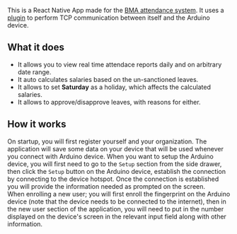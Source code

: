 This is a React Native App made for the [BMA attendance system](https://github.com/ParanoidBat/AttendanceSystem). It uses a [plugin](https://github.com/ParanoidBat/Capacitor-TCP-Plugin) to perform TCP communication between itself and the Arduino device.  
## What it does
- It allows you to view real time attendace reports daily and on arbitrary date range.
- It auto calculates salaries based on the un-sanctioned leaves.
- It allows to set **Saturday** as a holiday, which affects the calculated salaries.
- It allows to approve/disapprove leaves, with reasons for either.
## How it works
On startup, you will first register yourself and your organization. The application will save some data on your device that will be used whenever you connect with Arduino device. When you want to setup the Arduino device, you will first need to go to the `Setup` section from the side drawer, then click the `Setup` button on the Arduino device, establish the connection by connecting to the device hotspot. Once the connection is established you will provide the information needed as prompted on the screen.  
When enrolling a new user; you will first enroll the fingerprint on the Arduino device (note that the device needs to be connected to the internet), then in the new user section of the application, you will need to put in the number displayed on the device's screen in the relevant input field along with other information.
